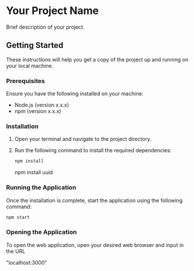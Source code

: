 # Your Project Name

Brief description of your project.

## Getting Started

These instructions will help you get a copy of the project up and running on your local machine.

### Prerequisites

Ensure you have the following installed on your machine:

- Node.js (version x.x.x)
- npm (version x.x.x)

### Installation

1. Open your terminal and navigate to the project directory.

2. Run the following command to install the required dependencies:

    ```bash
    npm install
    ```
    npm install uuid

### Running the Application

Once the installation is complete, start the application using the following command:

```bash
npm start
```

### Opening the Application

To open the web application, open your desired web browser and input in the URL 

"localhost:3000"
